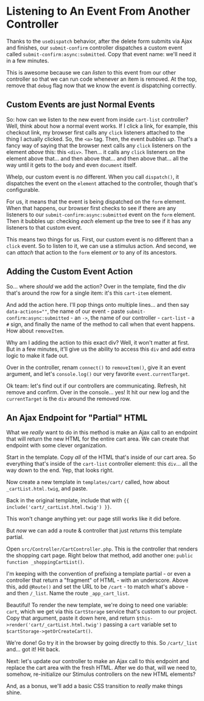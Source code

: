 # Listening to An Event From Another Controller

Thanks to the `useDispatch` behavior, after the delete form submits via Ajax and
finishes, our `submit-confirm` controller dispatches a custom event called
`submit-confirm:async:submitted`. Copy that event name: we'll need it in a few
minutes.

This is awesome because we can *listen* to this event from our other controller
so that we can run code whenever an item is removed. At the top, remove that
`debug` flag now that we know the event *is* dispatching correctly.

## Custom Events are just Normal Events

So: how can we listen to the new event from inside `cart-list` controller? Well,
think about how a normal event works. If I click a link, for example, this checkout
link, my browser first calls any `click` listeners attached to the thing I actually
clicked. So, the `<a>` tag. Then, the event *bubbles up*. That's a fancy way of
saying that the browser next calls any `click` listeners on the element *above*
this: this `<div>`. Then... it calls any `click` listeners on the element above
that... and then above that... and then above that... all the way until it gets
to the `body` and even `document` itself.

Whelp, our custom event is *no* different. When you call `dispatch()`, it
dispatches the event on the `element` attached to the controller, though that's
configurable.

For us, it means that the event is being dispatched on the `form` element. When
that happens, our browser first checks to see if there are any listeners to our
`submit-confirm:async:submitted` event on the `form` element. Then it bubbles up:
checking *each* element up the tree to see if it has any listeners to that custom
event.

This means two things for us. First, our custom event is no different than a
`click` event. So to listen to it, we can use a stimulus action. And second, we
can *attach* that action to the `form` element *or* to any of its ancestors.

## Adding the Custom Event Action

So... where *should* we add the action? Over in the template, find the div that's
around the row for a single item: it's this `cart-item` element.

And add the action here. I'll pop things onto multiple lines... and then say
`data-actions=""`, the name of our event - paste `submit-confirm:async:submitted` -
an `->`, the name of our controller - `cart-list` - a `#` sign, and finally the
name of the method to call when that event happens. How about `removeItem`.

Why am I adding the action to *this* exact div? Well, it won't matter at first.
But in a few minutes, it'll give us the ability to access this `div` and add
extra logic to make it fade out.

Over in the controller, renam `connect()` to `removeItem()`, give it an event
argument, and let's `console.log()` our very favorite `event.currentTarget`.

Ok team: let's find out if our controllers are communicating. Refresh, hit remove
and confirm. Over in the console... yes! It hit our new log and the `currentTarget`
is the `div` around the removed row.

## An Ajax Endpoint for "Partial" HTML

What we *really* want to do in this method is make an Ajax call to an endpoint
that will return the new HTML for the entire cart area. We can create that
endpoint with some clever organization.

Start in the template. Copy *all* of the HTML that's inside of our cart area. So
everything that's inside of the `cart-list` controller element: this `div`...
all the way down to the end. Yep, that looks right.

Now create a new template in `templates/cart/` called, how about `_cartList.html.twig`,
and paste.

Back in the original template, include that with
`{{ include('cart/_cartList.html.twig') }}`.

This won't change anything yet: our page still works like it did before.

But *now* we can add a route & controller that just *returns* this template partial.

Open `src/Controller/CartController.php`. This is the controller that renders the
shopping cart page. Right below that method, add another one:
`public function _shoppingCartList()`.

I'm keeping with the convention of prefixing a template partial - or even a controller
that return a "fragment" of HTML - with an underscore. Above this, add `@Route()`
and set the URL to be `/cart` - to match what's above - and then `/_list`. Name
the route `_app_cart_list`.

Beautiful! To render the new template, we're doing to need one variable: `cart`,
which we get via this `CartStorage` service that's custom to our project. Copy
that argument, paste it down here, and return
`$this->render('cart/_cartList.html.twig')` passing a `cart` variable set to
`$cartStorage->getOrCreateCart()`.

We're done! Go try it in the browser by going directly to this. So `/cart/_list`
and... got it! Hit back.

Next: let's update our controller to make an Ajax call to this endpoint and replace
the cart area with the fresh HTML. After we do that, will we need to, somehow,
re-initialize our Stimulus controllers on the new HTML elements?

And, as a bonus, we'll add a basic CSS transition to *really* make things shine.
